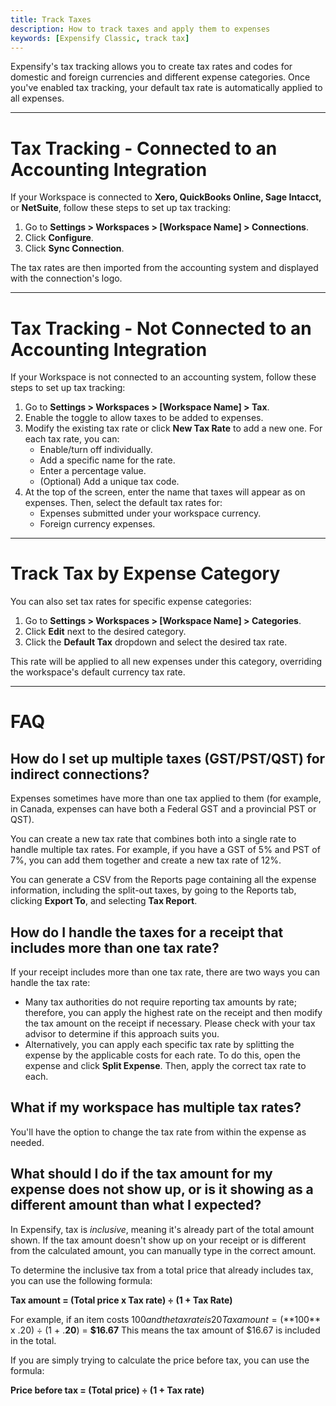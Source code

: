 ```yaml
---
title: Track Taxes
description: How to track taxes and apply them to expenses
keywords: [Expensify Classic, track tax]
---
```

<div id="expensify-classic" markdown="1">

Expensify's tax tracking allows you to create tax rates and codes for domestic and foreign currencies and different expense categories. Once you've enabled tax tracking, your default tax rate is automatically applied to all expenses. 

---

# Tax Tracking - Connected to an Accounting Integration

If your Workspace is connected to **Xero, QuickBooks Online, Sage Intacct,** or **NetSuite**, follow these steps to set up tax tracking:
1. Go to **Settings > Workspaces > [Workspace Name] > Connections**.
2. Click **Configure**.
3. Click **Sync Connection**. 

The tax rates are then imported from the accounting system and displayed with the connection's logo.

---

# Tax Tracking - Not Connected to an Accounting Integration

If your Workspace is not connected to an accounting system, follow these steps to set up tax tracking:
1. Go to **Settings > Workspaces > [Workspace Name] > Tax**.
2. Enable the toggle to allow taxes to be added to expenses.
3. Modify the existing tax rate or click **New Tax Rate** to add a new one. For each tax rate, you can:
   - Enable/turn off individually.
   - Add a specific name for the rate.
   - Enter a percentage value.
   - (Optional) Add a unique tax code. 
4. At the top of the screen, enter the name that taxes will appear as on expenses. Then, select the default tax rates for:
   - Expenses submitted under your workspace currency.
   - Foreign currency expenses.

---

# Track Tax by Expense Category

You can also set tax rates for specific expense categories:
1. Go to **Settings > Workspaces > [Workspace Name] > Categories**.
2. Click **Edit** next to the desired category.
3. Click the **Default Tax** dropdown and select the desired tax rate.

This rate will be applied to all new expenses under this category, overriding the workspace's default currency tax rate.

---

# FAQ

## How do I set up multiple taxes (GST/PST/QST) for indirect connections?

Expenses sometimes have more than one tax applied to them (for example, in Canada, expenses can have both a Federal GST and a provincial PST or QST). 

You can create a new tax rate that combines both into a single rate to handle multiple tax rates. For example, if you have a GST of 5% and PST of 7%, you can add them together and create a new tax rate of 12%.

You can generate a CSV from the Reports page containing all the expense information, including the split-out taxes, by going to the Reports tab, clicking **Export To**, and selecting **Tax Report**. 

## How do I handle the taxes for a receipt that includes more than one tax rate?

If your receipt includes more than one tax rate, there are two ways you can handle the tax rate:

- Many tax authorities do not require reporting tax amounts by rate; therefore, you can apply the highest rate on the receipt and then modify the tax amount on the receipt if necessary. Please check with your tax advisor to determine if this approach suits you.
- Alternatively, you can apply each specific tax rate by splitting the expense by the applicable costs for each rate. To do this, open the expense and click **Split Expense**. Then, apply the correct tax rate to each.

## What if my workspace has multiple tax rates?

You'll have the option to change the tax rate from within the expense as needed.

## What should I do if the tax amount for my expense does not show up, or is it showing as a different amount than what I expected? 

In Expensify, tax is *inclusive*, meaning it's already part of the total amount shown. If the tax amount doesn't show up on your receipt or is different from the calculated amount, you can manually type in the correct amount.

To determine the inclusive tax from a total price that already includes tax, you can use the following formula:

**Tax amount = (Total price x Tax rate) ÷ (1 + Tax Rate)**

For example, if an item costs $100  and the tax rate is 20%:
Tax amount = (**$100** x .20) ÷ (1 + .**20**) = **$16.67**
This means the tax amount of $16.67 is included in the total.

If you are simply trying to calculate the price before tax, you can use the formula: 

**Price before tax = (Total price) ÷ (1 + Tax rate)**

</div>
